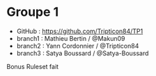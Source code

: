 # Groupe 1

- GitHub : https://github.com/Tripticon84/TP1
- branch1 : Mathieu Bertin / @Makun09
- branch2 : Yann Cordonnier / @Tripticon84
- branch3 : Satya Boussard / @Satya-Boussard


Bonus Ruleset fait
